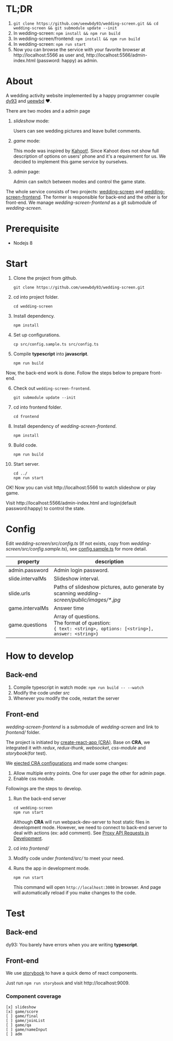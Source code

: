# TL;DR

1. `git clone https://github.com/ueewbdy93/wedding-screen.git && cd wedding-screen && git submodule update --init`
2. In wedding-screen: `npm install && npm run build`
3. In wedding-screen/frontend: `npm install && npm run build`
4. In wedding-screen: `npm run start`
5. Now you can browse the service with your favorite browser at http://localhost:5566 as user and, http://localhost:5566/admin-index.html (password: happy) as admin.

# About

A wedding activity website implemented by a happy programmer couple [dy93](https://github.com/dy93) and [ueewbd](https://github.com/ueewbd) ❤️.

There are two modes and a admin page

1. _slideshow_ mode:

    Users can see wedding pictures and leave bullet comments.
2. _game_ mode:

    This mode was inspired by [Kahoot!](https://kahoot.com/welcomeback/). Since Kahoot does not show full description of options on users' phone and it's a requirement for us. We decided to implement this game service by ourselves.
3. _admin_ page:

    Admin can switch between modes and control the game state.

The whole service consists of two projects: [wedding-screen](https://github.com/ueewbdy93/wedding-screen) and [wedding-screen-frontend](https://github.com/ueewbdy93/wedding-screen-frontend).
The former is responsible for back-end and the other is for front-end.
We manage *wedding-screen-frontend* as a git submodule of *wedding-screen*.

# Prerequisite

- Nodejs 8

# Start

1. Clone the project from github.

    ```
    git clone https://github.com/ueewbdy93/wedding-screen.git
    ```

2. cd into project folder.

    ```
    cd wedding-screen
    ```

3. Install dependency.

    ```
    npm install
    ```

4. Set up configurations.

    ```
    cp src/config.sample.ts src/config.ts
    ```

5. Compile **typescript** into **javascript**.

    ```
    npm run build
    ```

Now, the back-end work is done.
Follow the steps below to prepare front-end.

6. Check out `wedding-screen-frontend`.

    ```
    git submodule update --init
    ```

7. cd into frontend folder.

    ```
    cd frontend
    ```

8. Install dependency of *wedding-screen-frontend*.

    ```
    npm install
    ```

9. Build code.

    ```
    npm run build
    ```

10. Start server.

    ```
    cd ../
    npm run start
    ```

OK! Now you can visit http://localhost:5566 to watch slideshow or play game.

Visit http://localhost:5566/admin-index.html and login(default password:happy) to control the state.

# Config

Edit *wedding-screen/src/config.ts*
(If not exists, copy from *wedding-screen/src/config.sample.ts*),
see [config.sample.ts](src/config.sample.ts) for more detail.

| property  | description  |
|---|---|
| admin.password | Admin login password. |
| slide.intervalMs | Slideshow interval.  |
| slide.urls | Paths of slideshow pictures, auto generate by scanning *wedding-screen/public/images/\*.jpg* |
| game.intervalMs | Answer time |
| game.questions | Array of questions.<br/> The format of question:<br/> `{ text: <string>, options: [<string>], answer: <string>}` |

# How to develop

## Back-end

1. Compile typescript in watch mode: `npm run build -- --watch`
2. Modify the code under *src*
3. Whenever you modify the code, restart the server

## Front-end

*wedding-screen-frontend* is a submodule of *wedding-screen* and link to *frontend/* folder.

The project is initiated by [create-react-app (CRA)](https://github.com/facebook/create-react-app).
Base on **CRA**, we integrated it with *redux*, *redux-thunk*, *websocket*, *css-module* and *storybook*(for test).

We [ejected CRA configurations](https://github.com/facebook/create-react-app/blob/master/packages/react-scripts/template/README.md#npm-run-eject) and made some changes:
1. Allow multiple entry points. One for user page the other for admin page.
2. Enable css module.

Followings are the steps to develop.

1. Run the back-end server
    ```
    cd wedding-screen
    npm run start
    ```
    Although **CRA** will run webpack-dev-server to host static files in development mode. However, we need to connect to back-end server to deal with actions (ex: add comment).
    See [Proxy API Requests in Development](https://github.com/facebook/create-react-app/blob/master/packages/react-scripts/template/README.md#proxying-api-requests-in-development).
2. cd into *frontend/*
3. Modify code under *frontend/src/* to meet your need.
4. Runs the app in development mode.

    ```
    npm run start
    ```
    This command will open `http://localhost:3000` in browser.
    And page will automatically reload if you make changes to the code.

# Test

## Back-end

dy93: You barely have errors when you are writing **typescript**.

## Front-end

We use [storybook](https://storybook.js.org/basics/guide-react/) to have a quick demo of react components.

Just run `npm run storybook` and visit http://localhost:9009.

### Component coverage

```
[x] slideshow
[x] game/score
[ ] game/final
[ ] game/joinList
[ ] game/qa
[ ] game/nameInput
[ ] adm
```

